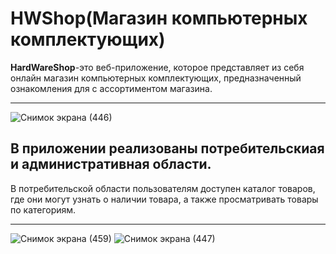 # HWShop(Магазин компьютерных комплектующих)
**HardWareShop**-это веб-приложение, которое представляет из себя онлайн магазин компьютерных комплектующих, предназначенный ознакомления для с ассортиментом магазина.
___
![Снимок экрана (446)](https://user-images.githubusercontent.com/55952268/153468078-d1dd0c58-f2dc-4d57-bd87-90b1d6273e9c.png)
## В приложении реализованы потребительскиая и административная области.
В потребительской области пользователям доступен каталог товаров, где они могут узнать о наличии товара, а также просматривать товары по категориям.
___
![Снимок экрана (459)](https://user-images.githubusercontent.com/55952268/153476857-f627b614-0deb-4739-951f-0acdaa9b1f27.png)
![Снимок экрана (447)](https://user-images.githubusercontent.com/55952268/153476754-40dd7909-01c6-4096-8676-350c623640c7.png)
